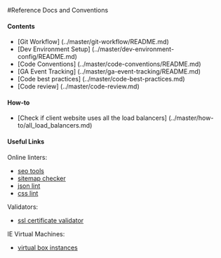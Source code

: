 #Reference Docs and Conventions

#### Contents
- [Git Workflow] (../master/git-workflow/README.md)
- [Dev Environment Setup] (../master/dev-environment-config/README.md)
- [Code Conventions] (../master/code-conventions/README.md)
- [GA Event Tracking] (../master/ga-event-tracking/README.md)
- [Code best practices] (../master/code-best-practices.md)
- [Code review] (../master/code-review.md)

#### How-to
- [Check if client website uses all the load balancers] (../master/how-to/all_load_balancers.md)

#### Useful Links
  Online linters:
  - [seo tools](http://seositecheckup.com/tools/sitemap-test)
  - [sitemap checker](http://www.xmlcheck.com)
  - [json lint](http://jsonlint.com)
  - [css lint](http://csslint.net)

  Validators:
  - [ssl certificate validator](https://www.ssllabs.com/ssltest/index.html)

  IE Virtual Machines:
  - [virtual box instances](https://github.com/xdissent/ievms)
